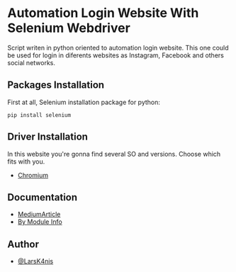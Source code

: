# Automation Login Website With Selenium Webdriver
Script writen in python oriented to automation login website. This one could be used for login in diferents websites as Instagram, Facebook and others social networks. 

## Packages Installation 
First at all, Selenium installation package for python: 

```
pip install selenium
```

## Driver Installation
In this website you're gonna find several SO and versions. Choose which fits with you.
* [Chromium](https://chromedriver.chromium.org/downloads)


## Documentation
* [MediumArticle](https://medium.com/@kikigulab/how-to-automate-opening-and-login-to-websites-with-python-6aeaf1f6ae98)
* [By Module Info](https://selenium-python.readthedocs.io/locating-elements.html)


## Author

- [@LarsK4nis](https://github.com/LarsK4nis)


